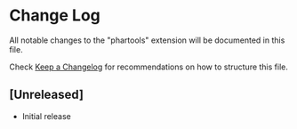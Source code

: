 # Change Log

All notable changes to the "phartools" extension will be documented in this file.

Check [Keep a Changelog](http://keepachangelog.com/) for recommendations on how to structure this file.

## [Unreleased]

- Initial release